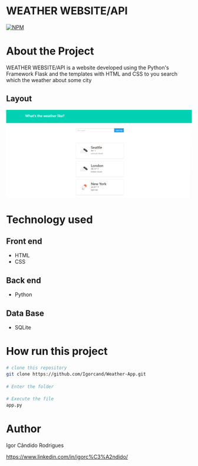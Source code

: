 # WEATHER WEBSITE/API
[![NPM](https://img.shields.io/npm/l/react)](https://github.com/Igorcand/Weather-App/blob/master/LICENSE) 

# About the Project
WEATHER WEBSITE/API  is a website developed using the Python's Framework Flask and the templates with HTML and CSS to you search which the weather about some city


## Layout 
![Mobile 1](https://github.com/Igorcand/Weather-App/blob/master/assets/foto1.png) 
 


# Technology used

## Front end
- HTML  
- CSS

## Back end
- Python

## Data Base
- SQLite


# How run this project

```bash
# clone this repository
git clone https://github.com/Igorcand/Weather-App.git

# Enter the folder 

# Execute the file 
app.py
```


# Author

Igor Cândido Rodrigues

https://www.linkedin.com/in/igorc%C3%A2ndido/
